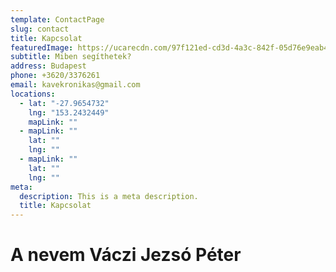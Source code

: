 ```yaml
---
template: ContactPage
slug: contact
title: Kapcsolat
featuredImage: https://ucarecdn.com/97f121ed-cd3d-4a3c-842f-05d76e9eab4b/
subtitle: Miben segíthetek?
address: Budapest
phone: +3620/3376261
email: kavekronikas@gmail.com
locations:
  - lat: "-27.9654732"
    lng: "153.2432449"
    mapLink: ""
  - mapLink: ""
    lat: ""
    lng: ""
  - mapLink: ""
    lat: ""
    lng: ""
meta:
  description: This is a meta description.
  title: Kapcsolat
---
```

# A nevem Váczi Jezsó Péter